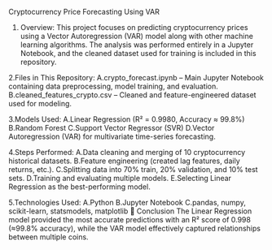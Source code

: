 Cryptocurrency Price Forecasting Using VAR
1. Overview:
This project focuses on predicting cryptocurrency prices using a Vector Autoregression (VAR) model along with other machine learning algorithms.
The analysis was performed entirely in a Jupyter Notebook, and the cleaned dataset used for training is included in this repository.

2.Files in This Repository:
A.crypto_forecast.ipynb – Main Jupyter Notebook containing data preprocessing, model training, and evaluation.
B.cleaned_features_crypto.csv – Cleaned and feature-engineered dataset used for modeling.

3.Models Used:
A.Linear Regression (R² = 0.9980, Accuracy ≈ 99.8%)
B.Random Forest
C.Support Vector Regressor (SVR)
D.Vector Autoregression (VAR) for multivariate time-series forecasting.

4.Steps Performed:
A.Data cleaning and merging of 10 cryptocurrency historical datasets.
B.Feature engineering (created lag features, daily returns, etc.).
C.Splitting data into 70% train, 20% validation, and 10% test sets.
D.Training and evaluating multiple models.
E.Selecting Linear Regression as the best-performing model.

5.Technologies Used:
A.Python
B.Jupyter Notebook
C.pandas, numpy, scikit-learn, statsmodels, matplotlib
🏁 Conclusion
The Linear Regression model provided the most accurate predictions with an R² score of 0.998 (≈99.8% accuracy), while the VAR model effectively captured relationships between multiple coins.
